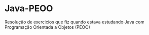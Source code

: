 # Java-PEOO
 Resolução de exercicios que fiz quando estava estudando Java com Programação Orientada a Objetos (PEOO)
